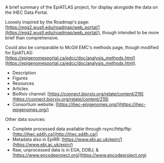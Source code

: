 A brief summary of the EpiATLAS project, for display alongside the data on the IHEC Data Portal.

Loosely inspired by the Roadmap's page: [https://egg2.wustl.edu/roadmap/web_portal/](https://egg2.wustl.edu/roadmap/web_portal/), though intended to be more brief than comprehensive.

Could also be comparable to McGill EMC's methods page, though modified for EpiATLAS: [https://epigenomesportal.ca/edcc/doc/analysis_methods.html](https://epigenomesportal.ca/edcc/doc/analysis_methods.html).

* Description
* Figures
* Resources
* Articles
* BioRxiv channel: [https://connect.biorxiv.org/relate/content/219](https://connect.biorxiv.org/relate/content/219)   
* Consortium website: [https://ihec-epigenomes.org/](https://ihec-epigenomes.org/)

Other data sources:
* Complete processed data available through rsync/http/ftp: [http://ihec.sd4h.ca](http://ihec.sd4h.ca/)
* Metadata also in EpiRR: [https://www.ebi.ac.uk/epirr/](https://www.ebi.ac.uk/epirr/)
* Raw, unprocessed data is in EGA, DDBJ, & [https://www.encodeproject.org](https://www.encodeproject.org)
